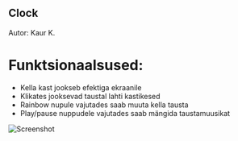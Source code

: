 ## Clock
Autor: Kaur K.

# Funktsionaalsused:
* Kella kast jookseb efektiga ekraanile
* Klikates jooksevad taustal lahti kastikesed
* Rainbow nupule vajutades saab muuta kella tausta
* Play/pause nuppudele vajutades saab mängida taustamuusikat
  
![Screenshot](https:www.knowbase.ee/failid/clock.jpg)